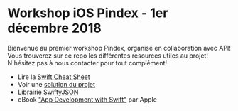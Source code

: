 # Workshop iOS Pindex - 1er décembre 2018

Bienvenue au premier workshop Pindex, organisé en collaboration avec API! Vous trouverez sur ce repo les différentes resources utiles au projet! N'hésitez pas à nous contacter pour tout complément!

- Lire la [Swift Cheat Sheet](https://github.com/pindex/workshop-iOS/blob/master/SwiftCheatSheet.md)
- Voir une [solution du projet](https://github.com/pindex/workshop-iOS/tree/master/projects/PindexPlanning)
- Librairie [SwiftyJSON](https://github.com/SwiftyJSON/SwiftyJSON)
- eBook ["App Development with Swift"](https://xp.apple.com/report/2/its_mail_sf?responseType=redirect&emailType=share_ibook&lang=en_us&eventType=linkClick&redirectUrl=https%3A%2F%2Fitunes.apple.com%2Fch%2Fbook%2Fapp-development-with-swift%2Fid1219117996%3Fl%3Den%26mt%3D11) par Apple